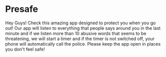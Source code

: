 # Presafe
Hey Guys! 
Check this amazing app designed to protect you when you go out! Our app will listen to everything that people says around you in the last minute and if we listen more than 10 abusive words that seems to be threatening, we will start a timer and if the timer is not switched off, your phone will automatically call the police. Please keep the app open in places you don't feel safe!
